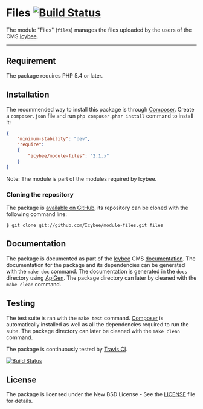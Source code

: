 # Files [![Build Status](https://travis-ci.org/Icybee/module-files.png?branch=2.1)](https://travis-ci.org/Icybee/module-files)

The module "Files" (`files`) manages the files uploaded by the users of the
CMS [Icybee](http://icybee.org/).





----------





## Requirement

The package requires PHP 5.4 or later.





## Installation

The recommended way to install this package is through [Composer](http://getcomposer.org/).
Create a `composer.json` file and run `php composer.phar install` command to install it:

```json
{
	"minimum-stability": "dev",
	"require":
	{
		"icybee/module-files": "2.1.x"
	}
}
```

Note: The module is part of the modules required by Icybee.





### Cloning the repository

The package is [available on GitHub](https://github.com/Icybee/module-files), its repository can be
cloned with the following command line:

	$ git clone git://github.com/Icybee/module-files.git files





## Documentation

The package is documented as part of the [Icybee](http://icybee.org/) CMS
[documentation](http://icybee.org/docs/). The documentation for the package and its
dependencies can be generated with the `make doc` command. The documentation is generated in
the `docs` directory using [ApiGen](http://apigen.org/). The package directory can later by
cleaned with the `make clean` command.





## Testing

The test suite is ran with the `make test` command. [Composer](http://getcomposer.org/) is
automatically installed as well as all the dependencies required to run the suite. The package
directory can later be cleaned with the `make clean` command.

The package is continuously tested by [Travis CI](http://about.travis-ci.org/).

[![Build Status](https://travis-ci.org/Icybee/module-files.png?branch=2.1)](https://travis-ci.org/Icybee/module-files)






## License

The package is licensed under the New BSD License - See the [LICENSE](LICENSE) file for details.